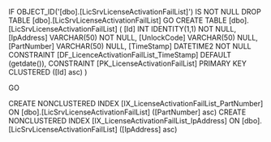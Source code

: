 ﻿
 IF OBJECT_ID('[dbo].[LicSrvLicenseActivationFailList]') IS NOT NULL 
 DROP TABLE [dbo].[LicSrvLicenseActivationFailList] 
 GO
 CREATE TABLE [dbo].[LicSrvLicenseActivationFailList] ( 
 [Id]          INT              IDENTITY(1,1)          NOT NULL,
 [IpAddress]   VARCHAR(50)                             NOT NULL,
 [UnlockCode]  VARCHAR(50)                                 NULL,
 [PartNumber]  VARCHAR(50)                                 NULL,
 [TimeStamp]   DATETIME2                               NOT NULL  CONSTRAINT [DF_LicenceActivationFailList_TimeStamp] DEFAULT (getdate()),
 CONSTRAINT   [PK_LicenseActivationFailList]  PRIMARY KEY CLUSTERED    ([Id] asc) )
 
 
 GO
 
 CREATE NONCLUSTERED INDEX [IX_LicenseActivationFailList_PartNumber] 
    ON [dbo].[LicSrvLicenseActivationFailList] ([PartNumber] asc)
 CREATE NONCLUSTERED INDEX [IX_LicenseActivationFailList_IpAddress] 
    ON [dbo].[LicSrvLicenseActivationFailList] ([IpAddress] asc)